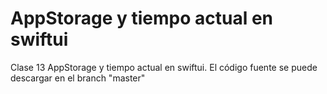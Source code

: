 # AppStorage y tiempo actual en swiftui
Clase 13 AppStorage y tiempo actual en swiftui. El código fuente se puede descargar en el branch "master"
